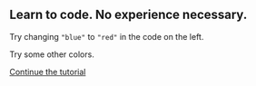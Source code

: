 ## Learn to code. No experience necessary.

Try changing `"blue"` to `"red"` in the code on the left.

Try some other colors.

[Continue the tutorial](#oval)
